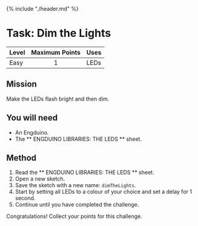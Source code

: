 {% include "./header.md" %}


# Task: Dim the Lights 

| Level| Maximum Points | Uses |
| ------ |:------:|------|
| Easy | 1 | LEDs |

## Mission

Make the LEDs flash bright and then dim. 

## You will need
* An Engduino.
* The ** ENGDUINO LIBRARIES: THE LEDS ** sheet.

## Method
1. Read the ** ENGDUINO LIBRARIES: THE LEDS ** sheet.
2. Open a new sketch.
3. Save the sketch with a new name: ```dimTheLights```.
4. Start by setting all LEDs to a colour of your choice and set a delay for 1 second.
6. Continue until you have completed the challenge.



Congratulations! Collect your points for this challenge.

<!---
{% include "./rae.md" %}
-->
